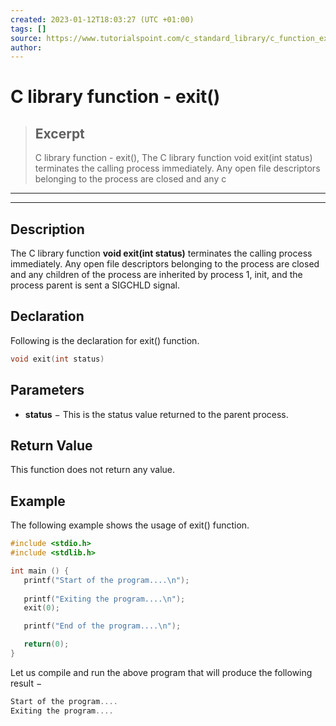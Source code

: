 ```yaml
---
created: 2023-01-12T18:03:27 (UTC +01:00)
tags: []
source: https://www.tutorialspoint.com/c_standard_library/c_function_exit.htm
author: 
---
```


# C library function - exit()

> ## Excerpt
> C library function - exit(),  The C library function void exit(int status) terminates the calling process immediately. Any open file descriptors belonging to the process are closed and any c

---
---

  

## Description

The C library function **void exit(int status)** terminates the calling process immediately. Any open file descriptors belonging to the process are closed and any children of the process are inherited by process 1, init, and the process parent is sent a SIGCHLD signal.

## Declaration

Following is the declaration for exit() function.

```c
void exit(int status)
```

## Parameters

-   **status** − This is the status value returned to the parent process.
    

## Return Value

This function does not return any value.

## Example

The following example shows the usage of exit() function.

```c
#include <stdio.h>
#include <stdlib.h>

int main () {
   printf("Start of the program....\n");
   
   printf("Exiting the program....\n");
   exit(0);

   printf("End of the program....\n");

   return(0);
}
```

Let us compile and run the above program that will produce the following result −

```c
Start of the program....
Exiting the program....

```


